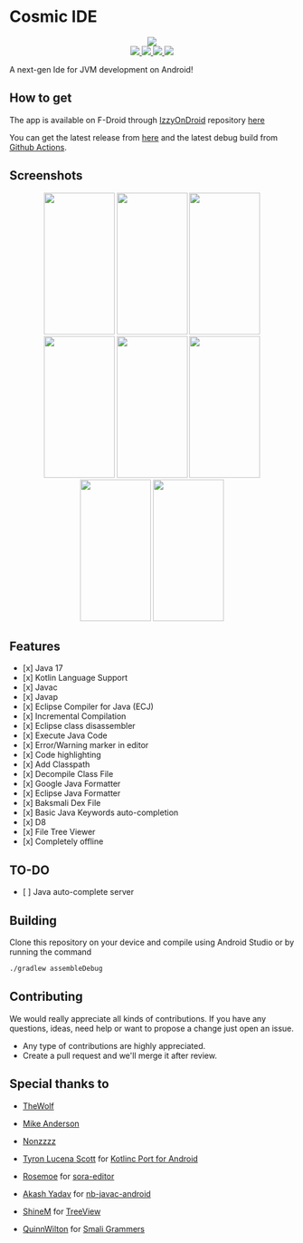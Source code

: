 # Cosmic IDE

<p align="center">
<img src="https://raw.githubusercontent.com/Cosmic-Ide/Cosmic-Ide/main/art/icon.png">

<br>
<a href="https://apt.izzysoft.de/fdroid/index/apk/com.pranav.java.ide">
    <img src="https://img.shields.io/badge/IzzyOnDroid-v0.0.5-blue">
</a>

<a href="https://github.com/Cosmic-Ide/Cosmic-Ide/actions/workflow/android.yaml">
    <img src="https://img.shields.io/badge/Android%20CI-passing-blue">
</a>

<a href="https://discord.gg/8Gu6YCq2eS">
    <img src="https://img.shields.io/badge/Chat-on%20discord-7289da">
</a>
<a href="https://github.com/Cosmic-Ide/Cosmic-Ide/blob/main/LICENSE">
    <img src="https://img.shields.io/badge/License-GPLv3-blue.svg">
</a>
<p>

A next-gen Ide for JVM development on Android!

## How to get

The app is available on F-Droid through [IzzyOnDroid](https://apt.izzysoft.de/fdroid) repository [here](https://apt.izzysoft.de/fdroid/index/apk/com.pranav.java.ide)

You can get the latest release from  [here](https://github.com/Cosmic-Ide/Cosmic-Ide/releases/v0.0.5)
and the latest debug build from [Github Actions](https://github.com/Cosmic-Ide/Cosmic-Ide/actions).

## Screenshots

<p align="center">

<img width="125" height="250" src="https://raw.githubusercontent.com/Cosmic-Ide/Cosmic-Ide/main/art/img/editor.png">

<img width="125" height="250" src="https://raw.githubusercontent.com/Cosmic-Ide/Cosmic-Ide/main/art/img/diagnostic.png">

<img width="125" height="250" src="https://raw.githubusercontent.com/Cosmic-Ide/Cosmic-Ide/main/art/img/run.png">

<img width="125" height="250" src="https://raw.githubusercontent.com/Cosmic-Ide/Cosmic-Ide/main/art/img/settings.png">

<img width="125" height="250" src="https://raw.githubusercontent.com/Cosmic-Ide/Cosmic-Ide/main/art/img/javap.png">

<img width="125" height="250" src="https://raw.githubusercontent.com/Cosmic-Ide/Cosmic-Ide/main/art/img/smali.png">

<img width="125" height="250" src="https://raw.githubusercontent.com/Cosmic-Ide/Cosmic-Ide/main/art/img/decompiler.png">

<img width="125" height="250" src="https://raw.githubusercontent.com/Cosmic-Ide/Cosmic-Ide/main/art/img/treeview.png">

</p>

## Features

- \[x\] Java 17
- \[x\] Kotlin Language Support
- \[x\] Javac
- \[x\] Javap
- \[x\] Eclipse Compiler for Java (ECJ)
- \[x\] Incremental Compilation
- \[x\] Eclipse class disassembler
- \[x\] Execute Java Code
- \[x\] Error/Warning marker in editor
- \[x\] Code highlighting
- \[x\] Add Classpath
- \[x\] Decompile Class File
- \[x\] Google Java Formatter
- \[x\] Eclipse Java Formatter
- \[x\] Baksmali Dex File
- \[x\] Basic Java Keywords auto-completion
- \[x\] D8
- \[x\] File Tree Viewer
- \[x\] Completely offline

## TO-DO

- \[ \] Java auto-complete server

## Building

Clone this repository on your device and compile using Android Studio or by running the command

```sh
./gradlew assembleDebug
```

## Contributing

We would really appreciate all kinds of contributions.
If you have any questions, ideas, need help or want to propose a change just open an issue.

- Any type of contributions are highly appreciated.
- Create a pull request and we'll merge it after review.

## Special thanks to

- [TheWolf](https://github.com/thewolfprod)

- [Mike Anderson](https://github.com/MikeAndrson)

- [Nonzzzz](https://github.com/Nonzzzz)

- [Tyron Lucena Scott](https://github.com/tyron12233) for [Kotlinc Port for Android](https://github.com/tyron12233/CodeAssist/tree/main/build-tools/kotlinc)

- [Rosemoe](https://github.com/Rosemoe) for [sora-editor](https://github.com/Rosemoe/sora-editor)

- [Akash Yadav](https://github.com/Itsaky) for [nb-javac-android](https://github.com/Itsaky/nb-javac-android)

- [ShineM](https://github.com/shineM) for [TreeView](https://github.com/ShineM/TreeView)

- [QuinnWilton](https://github.com/QuinnWilton) for [Smali Grammers](https://github.com/QuinnWilton/sublime-smali)
